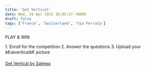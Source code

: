```yaml
---
title: 'Get Vertical'
date: Wed, 29 Apr 2015 16:05:37 +0000
draft: false
tags: ['France', 'Switzerland', 'Via Ferrata']
---
```


PLAY & WIN

1\. Enroll for the competition 2. Answer the questions 3. Upload your â€œverticalâ€ picture

[Get Vertical by Salewa](http://getvertical.salewa.com/en/index/1-0.html)